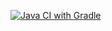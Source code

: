 






[![Java CI with Gradle](https://github.com/JeanHeberth/drogariaSpring/actions/workflows/gradle.yml/badge.svg)](https://github.com/JeanHeberth/drogariaSpring/actions/workflows/gradle.yml)


